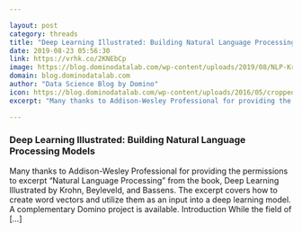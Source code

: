 ```yaml
---

layout: post
category: threads
title: "Deep Learning Illustrated: Building Natural Language Processing Models"
date: 2019-08-23 05:56:30
link: https://vrhk.co/2KNEbCp
image: https://blog.dominodatalab.com/wp-content/uploads/2019/08/NLP-Krohn-Feature-1024x660.jpg
domain: blog.dominodatalab.com
author: "Data Science Blog by Domino"
icon: https://blog.dominodatalab.com/wp-content/uploads/2016/05/cropped-color-logo-only-512x512-180x180.png
excerpt: "Many thanks to Addison-Wesley Professional for providing the permissions to excerpt “Natural Language Processing” from the book, Deep Learning Illustrated by Krohn, Beyleveld, and Bassens. The excerpt covers how to create word vectors and utilize them as an input into a deep learning model. A complementary Domino project is available. Introduction While the field of […]"

---
```


### Deep Learning Illustrated: Building Natural Language Processing Models

Many thanks to Addison-Wesley Professional for providing the permissions to excerpt “Natural Language Processing” from the book, Deep Learning Illustrated by Krohn, Beyleveld, and Bassens. The excerpt covers how to create word vectors and utilize them as an input into a deep learning model. A complementary Domino project is available. Introduction While the field of […]